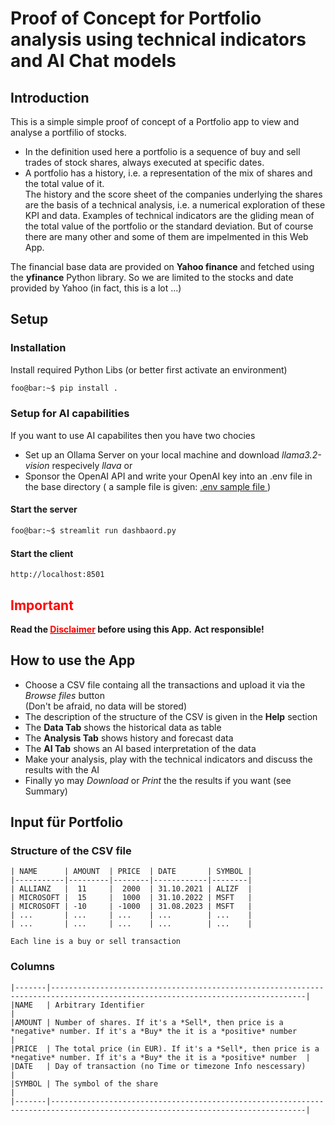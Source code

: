 # Proof of Concept for Portfolio analysis using technical indicators and AI Chat models

## Introduction
This is a simple simple proof of concept of a Portfolio app to view and analyse a portfilio of stocks. 
- In the definition used here a  portfolio is a sequence of buy and sell trades of stock shares, always executed at specific dates.
- A portfolio has a history, i.e. a representation of the mix of shares and the total value of it.  
The history and the score sheet of the companies underlying the shares are the basis of a technical analysis, i.e. a numerical exploration of these KPI and data.
Examples of technical indicators are the gliding mean of the total value of the portfolio or the standard deviation. But of course there are many other and some of them are impelmented in this Web App. 

The financial base data are provided on **Yahoo finance** and fetched using the **yfinance** Python library. 
So we are limited to the stocks and date provided by Yahoo (in fact, this is a lot ...)


## Setup
### Installation
Install required Python Libs (or better first activate an environment)
```bash
foo@bar:~$ pip install .
```
### Setup for AI capabilities

If you want to use AI capabilites then you have two chocies

- Set up an Ollama Server on your local machine and download *llama3.2-vision* respecively *llava*
or 
- Sponsor the OpenAI API and write your OpenAI key into an .env file in the base directory ( a sample file is given: [.env sample file ](.env.sample))

#### Start the server

```bash
foo@bar:~$ streamlit run dashbaord.py
```

#### Start the client

```
http://localhost:8501
```

<!--CUT-->
## <span style="color: red">Important </span>

**Read the [<span style="color: red">Disclaimer</span>](Disclaimer.md) before using this App.**
**Act responsible!**

## How to use the App

* Choose a CSV file containg all the transactions and upload it via the *Browse files* button   
(Don't be afraid, no data will be stored)
* The description of the structure of the CSV is given in the **Help** section
* The **Data Tab** shows the historical data as table
* The **Analysis Tab** shows history and forecast data
* The **AI Tab** shows an AI based interpretation of the data 
* Make your analysis, play with the technical indicators and discuss the results with the AI
* Finally yo may *Download* or *Print* the the results if you want (see Summary)

## Input für Portfolio

### Structure of the CSV file  
    | NAME      | AMOUNT  | PRICE  | DATE       | SYMBOL | 
    |-----------|---------|--------|------------|--------|  
    | ALLIANZ   |  11     |  2000  | 31.10.2021 | ALIZF  |
    | MICROSOFT |  15     |  1000  | 31.10.2022 | MSFT   |
    | MICROSOFT | -10     | -1000  | 31.08.2023 | MSFT   |
    | ...       | ...     | ...    | ...        | ...    |
    | ...       | ...     | ...    | ...        | ...    |
    
    Each line is a buy or sell transaction

### Columns
    |-------|-------------------------------------------------------------------------------------------------------------------------------|
    |NAME   | Arbitrary Identifier                                                                                                          |
    |AMOUNT | Number of shares. If it's a *Sell*, then price is a *negative* number. If it's a *Buy* the it is a *positive* number          | 
    |PRICE  | The total price (in EUR). If it's a *Sell*, then price is a *negative* number. If it's a *Buy* the it is a *positive* number  |
    |DATE   | Day of transaction (no Time or timezone Info nescessary)                                                                      |
    |SYMBOL | The symbol of the share                                                                                                       |
    |-------|-------------------------------------------------------------------------------------------------------------------------------|
